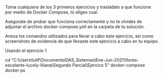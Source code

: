 Toma cualquiera de los 3 primeros ejercicios y trasládalo a que funcione por medio de Docker Compose, tú eliges cual.

Asegúrate de probar que funciona correctamente y no te olvides de adjuntar el archivo docker-compose.yml en la carpeta de tu solución.

Anexa los comandos utilizados para llevar a cabo este ejercicio, así como screenshots de evidencia de que llevaste este ejercicio a cabo en tu equipo.

Usando el ejercicio 1

cd "C:\Users\lulif\Documents\DAS_Sistemas\Ene-Jun-2021\flores-escalante-lucely-liliana\Segundo Parcial\Ejercico 5"
docker-compose
docker ps